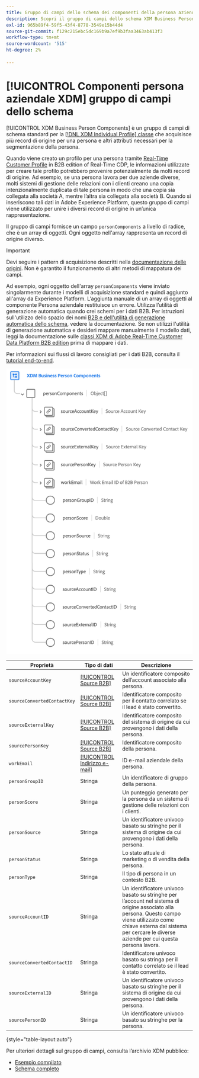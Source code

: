 ```yaml
---
title: Gruppo di campi dello schema dei componenti della persona aziendale XDM
description: Scopri il gruppo di campi dello schema XDM Business Person Components.
exl-id: 965b89f4-59f5-43f4-8778-3549e15b44d4
source-git-commit: f129c215ebc5dc169b9a7ef9b3faa3463ab413f3
workflow-type: tm+mt
source-wordcount: '515'
ht-degree: 2%

---
```


# [!UICONTROL Componenti persona aziendale XDM] gruppo di campi dello schema

[!UICONTROL XDM Business Person Components] è un gruppo di campi di schema standard per la [[!DNL XDM Individual Profile] classe](../../classes/individual-profile.md) che acquisisce più record di origine per una persona e altri attributi necessari per la segmentazione della persona.

Quando viene creato un profilo per una persona tramite [Real-Time Customer Profile](../../../profile/home.md) in B2B edition of Real-Time CDP, le informazioni utilizzate per creare tale profilo potrebbero provenire potenzialmente da molti record di origine. Ad esempio, se una persona lavora per due aziende diverse, molti sistemi di gestione delle relazioni con i clienti creano una copia intenzionalmente duplicata di tale persona in modo che una copia sia collegata alla società A, mentre l’altra sia collegata alla società B. Quando si inseriscono tali dati in Adobe Experience Platform, questo gruppo di campi viene utilizzato per unire i diversi record di origine in un’unica rappresentazione.

Il gruppo di campi fornisce un campo `personComponents` a livello di radice, che è un array di oggetti. Ogni oggetto nell&#39;array rappresenta un record di origine diverso.

>[!IMPORTANT]
>
>Devi seguire i pattern di acquisizione descritti nella [documentazione delle origini](../../../rtcdp/sources/b2b.md). Non è garantito il funzionamento di altri metodi di mappatura dei campi.
>
>Ad esempio, ogni oggetto dell&#39;array `personComponents` viene inviato singolarmente durante i modelli di acquisizione standard e quindi aggiunto all&#39;array da Experience Platform. L’aggiunta manuale di un array di oggetti al componente Persona aziendale restituisce un errore.
>Utilizza l’utilità di generazione automatica quando crei schemi per i dati B2B. Per istruzioni sull&#39;utilizzo dello spazio dei nomi [B2B e dell&#39;utilità di generazione automatica dello schema](../../../sources/connectors/adobe-applications/marketo/marketo-namespaces.md), vedere la documentazione. Se non utilizzi l&#39;utilità di generazione automatica e desideri mappare manualmente il modello dati, leggi la documentazione sulle [classi XDM di Adobe Real-Time Customer Data Platform B2B edition](../../../rtcdp/schemas/b2b.md) prima di mappare i dati.
>
>Per informazioni sui flussi di lavoro consigliati per i dati B2B, consulta il [tutorial end-to-end](../../../rtcdp/b2b-tutorial.md).

![](../../images/field-groups/business-person-components.png)

| Proprietà | Tipo di dati | Descrizione |
| --- | --- | --- |
| `sourceAccountKey` | [[!UICONTROL Source B2B]](../../data-types/b2b-source.md) | Un identificatore composito dell’account associato alla persona. |
| `sourceConvertedContactKey` | [[!UICONTROL Source B2B]](../../data-types/b2b-source.md) | Identificatore composito per il contatto correlato se il lead è stato convertito. |
| `sourceExternalKey` | [[!UICONTROL Source B2B]](../../data-types/b2b-source.md) | Identificatore composito del sistema di origine da cui provengono i dati della persona. |
| `sourcePersonKey` | [[!UICONTROL Source B2B]](../../data-types/b2b-source.md) | Identificatore composito della persona. |
| `workEmail` | [[!UICONTROL Indirizzo e-mail]](../../data-types/b2b-source.md) | ID e-mail aziendale della persona. |
| `personGroupID` | Stringa | Un identificatore di gruppo della persona. |
| `personScore` | Stringa | Un punteggio generato per la persona da un sistema di gestione delle relazioni con i clienti. |
| `personSource` | Stringa | Un identificatore univoco basato su stringhe per il sistema di origine da cui provengono i dati della persona. |
| `personStatus` | Stringa | Lo stato attuale di marketing o di vendita della persona. |
| `personType` | Stringa | Il tipo di persona in un contesto B2B. |
| `sourceAccountID` | Stringa | Un identificatore univoco basato su stringhe per l’account nel sistema di origine associato alla persona. Questo campo viene utilizzato come chiave esterna dal sistema per cercare le diverse aziende per cui questa persona lavora. |
| `sourceConvertedContactID` | Stringa | Identificatore univoco basato su stringa per il contatto correlato se il lead è stato convertito. |
| `sourceExternalID` | Stringa | Un identificatore univoco basato su stringhe per il sistema di origine da cui provengono i dati della persona. |
| `sourcePersonID` | Stringa | Un identificatore univoco basato su stringhe per la persona. |

{style="table-layout:auto"}

Per ulteriori dettagli sul gruppo di campi, consulta l’archivio XDM pubblico:

* [Esempio compilato](https://github.com/adobe/xdm/blob/master/components/fieldgroups/profile/b2b-person-components.example.1.json)
* [Schema completo](https://github.com/adobe/xdm/blob/master/components/fieldgroups/profile/b2b-person-components.schema.json)
